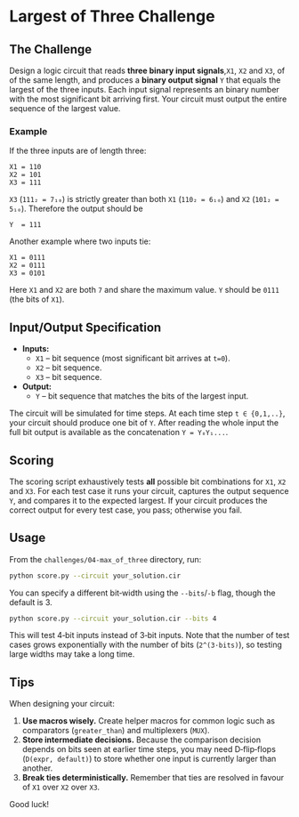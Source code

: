 
# Largest of Three Challenge

## The Challenge

Design a logic circuit that reads **three binary input signals**,`X1`, `X2` and `X3`, of of the same length, and produces a **binary output signal** `Y` that equals the largest of the three inputs.  Each input signal represents an binary number with the most significant bit arriving first.  Your circuit must output the entire sequence of the largest value.  

### Example

If the three inputs are of length three:

```
X1 = 110
X2 = 101
X3 = 111
```

`X3` (`111₂ = 7₁₀`) is strictly greater than both `X1` (`110₂ = 6₁₀`) and `X2` (`101₂ = 5₁₀`).  Therefore the output should be

```
Y  = 111
```

Another example where two inputs tie:

```
X1 = 0111
X2 = 0111
X3 = 0101
```

Here `X1` and `X2` are both `7` and share the maximum value.  `Y` should be `0111` (the bits of `X1`).

## Input/Output Specification

- **Inputs:**
  - `X1` – bit sequence (most significant bit arrives at `t=0`).
  - `X2` – bit sequence.
  - `X3` – bit sequence.
- **Output:**
  - `Y` – bit sequence that matches the bits of the largest input.

The circuit will be simulated for time steps.  At each time step `t ∈ {0,1,..}`, your circuit should produce one bit of `Y`.  After reading the whole input the full bit output is available as the concatenation `Y = Y₀Y₁...`.

## Scoring

The scoring script exhaustively tests **all** possible bit combinations for `X1`, `X2` and `X3`.  For each test case it runs your circuit, captures the output sequence `Y`, and compares it to the expected largest.  If your circuit produces the correct output for every test case, you pass; otherwise you fail.

## Usage

From the `challenges/04-max_of_three` directory, run:

```bash
python score.py --circuit your_solution.cir
```

You can specify a different bit‑width using the `--bits`/`-b` flag, though the default is 3.

```bash
python score.py --circuit your_solution.cir --bits 4
```

This will test 4‑bit inputs instead of 3‑bit inputs.  Note that the number of test cases grows exponentially with the number of bits (`2^(3·bits)`), so testing large widths may take a long time.

## Tips

When designing your circuit:

1. **Use macros wisely.**  Create helper macros for common logic such as comparators (`greater_than`) and multiplexers (`MUX`).
2. **Store intermediate decisions.**  Because the comparison decision depends on bits seen at earlier time steps, you may need D‑flip‑flops (`D(expr, default)`) to store whether one input is currently larger than another.
3. **Break ties deterministically.**  Remember that ties are resolved in favour of `X1` over `X2` over `X3`.

Good luck!
